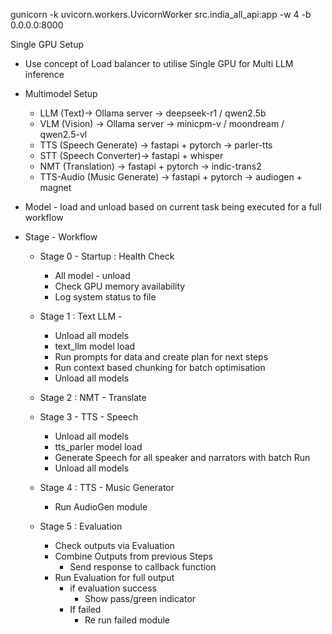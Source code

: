 gunicorn -k uvicorn.workers.UvicornWorker src.india_all_api:app -w 4 -b 0.0.0.0:8000






Single GPU Setup 



- Use concept of Load balancer to utilise Single GPU for Multi LLM inference

- Multimodel Setup
    - LLM  (Text)-> Ollama server -> deepseek-r1 / qwen2.5b
    - VLM (Vision) -> Ollama server -> minicpm-v / moondream / qwen2.5-vl
    - TTS (Speech Generate) -> fastapi + pytorch -> parler-tts
    - STT (Speech Converter)-> fastapi + whisper
    - NMT (Translation) -> fastapi + pytorch -> indic-trans2
    - TTS-Audio (Music Generate) -> fastapi + pytorch -> audiogen + magnet

- Model - load and unload based on current task being executed for a full workflow

- Stage - Workflow
    - Stage 0 - Startup : Health Check
        - All model - unload
        - Check GPU memory availability
        - Log system status to file

    - Stage 1 : Text LLM -
        - Unload all models 
        - text_llm model load
        - Run prompts for data and create plan for next steps
        - Run context based chunking for batch optimisation
        - Unload all models

    - Stage 2 : NMT - Translate

    - Stage 3 - TTS - Speech
        - Unload all models
        - tts_parler model load
        - Generate Speech for all speaker and narrators with batch Run
        - Unload all models

    - Stage 4 : TTS - Music Generator
        - Run AudioGen module

    - Stage 5 : Evaluation
        - Check outputs via Evaluation
        - Combine Outputs from previous Steps
            - Send response to callback function
        - Run Evaluation for full output
            - if evaluation success
                - Show pass/green indicator
            - If failed
                - Re run failed module